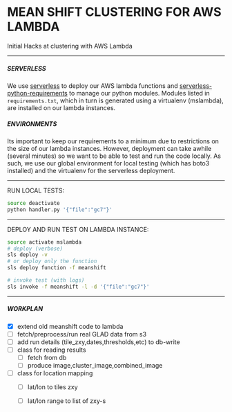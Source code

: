 # MEAN SHIFT CLUSTERING FOR AWS LAMBDA

Initial Hacks at clustering with AWS Lambda

---
##### SERVERLESS

We use [serverless](https://serverless.com/)
to deploy our AWS lambda functions and [serverless-python-requirements](https://github.com/UnitedIncome/serverless-python-requirements) to manage our python modules. Modules listed in `requirements.txt`, which in turn is generated using a virtualenv (mslambda), are installed on our lambda instances. 

##### ENVIRONMENTS

Its important to keep our requirements to a minimum due to restrictions on the size of our lambda instances.  However, deployment can take awhile (several minutes) so we want to be able to test and run the code locally. As such, we use our global environment for local testing (which has boto3 installed) and the virtualenv for the serverless deployment. 

---
RUN LOCAL TESTS:

```bash
source deactivate
python handler.py '{"file":"gc7"}'
```

---
DEPLOY AND RUN TEST ON LAMBDA INSTANCE:
```bash
source activate mslambda
# deploy (verbose)
sls deploy -v
# or deploy only the function
sls deploy function -f meanshift

# invoke test (with logs)
sls invoke -f meanshift -l -d '{"file":"gc7"}'
```


---
##### WORKPLAN

-[x] extend old meanshift code to lambda
-[ ] fetch/preprocess/run real GLAD data from s3
-[ ] add run details (tile_zxy,dates,thresholds,etc) to db-write
-[ ] class for reading results
    - [ ] fetch from db
    - [ ] produce image,cluster_image,combined_image
-[ ] class for location mapping
    - [ ] lat/lon to tiles zxy
    - [ ] lat/lon range to list of zxy-s

